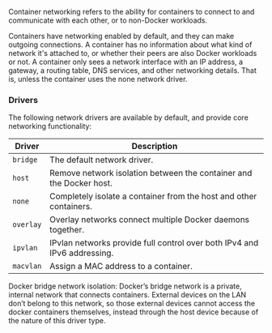 Container networking refers to the ability for containers to connect to and communicate with each other, or to non-Docker workloads.

Containers have networking enabled by default, and they can make outgoing connections. A container has no information about what kind of network it's attached to, or whether their peers are also Docker workloads or not. A container only sees a network interface with an IP address, a gateway, a routing table, DNS services, and other networking details. That is, unless the container uses the none network driver.

### Drivers

The following network drivers are available by default, and provide core
networking functionality:

| Driver | Description |
| --- | --- |
| `bridge` | The default network driver. |
| `host` | Remove network isolation between the container and the Docker host. |
| `none` | Completely isolate a container from the host and other containers. |
| `overlay` | Overlay networks connect multiple Docker daemons together. |
| `ipvlan` | IPvlan networks provide full control over both IPv4 and IPv6 addressing. |
| `macvlan` | Assign a MAC address to a container. |

Docker bridge network isolation: Docker’s bridge network is a private, internal network that connects containers. External devices on the LAN don’t belong to this network, so those external devices cannot access the docker containers themselves, instead through the host device because of the nature of this driver type.
